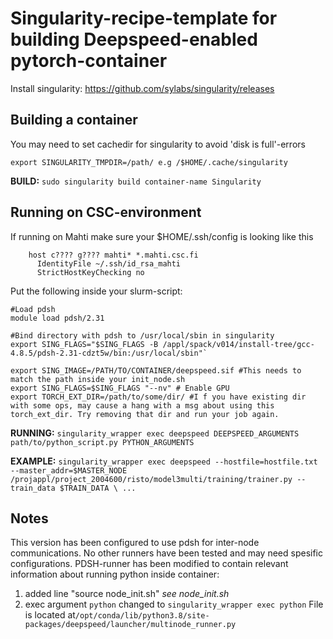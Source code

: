 # Singularity-recipe-template for building Deepspeed-enabled pytorch-container 
Install singularity:
  https://github.com/sylabs/singularity/releases

## Building a container
You may need to set cachedir for singularity to avoid 'disk is full'-errors

`export SINGULARITY_TMPDIR=/path/ e.g /$HOME/.cache/singularity`

**BUILD:** `sudo singularity build container-name Singularity`



## Running on CSC-environment

If running on Mahti make sure your $HOME/.ssh/config is looking like this
```
    host c???? g???? mahti* *.mahti.csc.fi
      IdentityFile ~/.ssh/id_rsa_mahti
      StrictHostKeyChecking no
```   
      
Put the following inside your slurm-script:

```
#Load pdsh
module load pdsh/2.31

#Bind directory with pdsh to /usr/local/sbin in singularity
export SING_FLAGS="$SING_FLAGS -B /appl/spack/v014/install-tree/gcc-4.8.5/pdsh-2.31-cdzt5w/bin:/usr/local/sbin"`

export SING_IMAGE=/PATH/TO/CONTAINER/deepspeed.sif #This needs to match the path inside your init_node.sh
export SING_FLAGS=$SING_FLAGS "--nv" # Enable GPU
export TORCH_EXT_DIR=/path/to/some/dir/ #I f you have existing dir with some ops, may cause a hang with a msg about using this torch_ext_dir. Try removing that dir and run your job again.
```

**RUNNING:**
  `singularity_wrapper exec deepspeed DEEPSPEED_ARGUMENTS path/to/python_script.py PYTHON_ARGUMENTS`

**EXAMPLE:**
  ```singularity_wrapper exec deepspeed --hostfile=hostfile.txt --master_addr=$MASTER_NODE /projappl/project_2004600/risto/model3multi/training/trainer.py --train_data $TRAIN_DATA \ ... ```





## Notes
This version has been configured to use pdsh for inter-node communications. No other runners have been tested and may need spesific configurations. 
PDSH-runner has been modified to contain relevant information about running python inside container: 
1) added line "source node_init.sh" *see node_init.sh*
2) exec argument `python` changed to `singularity_wrapper exec python`
File is located at`/opt/conda/lib/python3.8/site-packages/deepspeed/launcher/multinode_runner.py`
